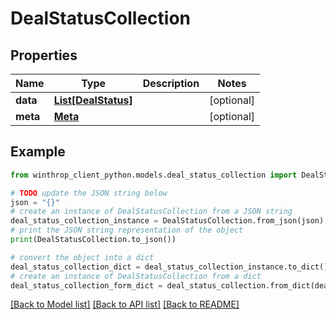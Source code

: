 # DealStatusCollection


## Properties

Name | Type | Description | Notes
------------ | ------------- | ------------- | -------------
**data** | [**List[DealStatus]**](DealStatus.md) |  | [optional] 
**meta** | [**Meta**](Meta.md) |  | [optional] 

## Example

```python
from winthrop_client_python.models.deal_status_collection import DealStatusCollection

# TODO update the JSON string below
json = "{}"
# create an instance of DealStatusCollection from a JSON string
deal_status_collection_instance = DealStatusCollection.from_json(json)
# print the JSON string representation of the object
print(DealStatusCollection.to_json())

# convert the object into a dict
deal_status_collection_dict = deal_status_collection_instance.to_dict()
# create an instance of DealStatusCollection from a dict
deal_status_collection_form_dict = deal_status_collection.from_dict(deal_status_collection_dict)
```
[[Back to Model list]](../README.md#documentation-for-models) [[Back to API list]](../README.md#documentation-for-api-endpoints) [[Back to README]](../README.md)


